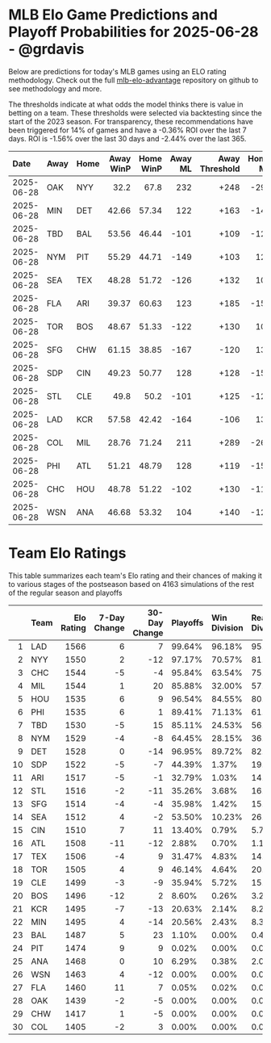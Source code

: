# MLB Elo Game Predictions and Playoff Probabilities for 2025-06-28 - @grdavis
Below are predictions for today's MLB games using an ELO rating methodology. Check out the full [mlb-elo-advantage](https://github.com/grdavis/mlb-elo-advantage) repository on github to see methodology and more.

The thresholds indicate at what odds the model thinks there is value in betting on a team. These thresholds were selected via backtesting since the start of the 2023 season. For transparency, these recommendations have been triggered for 14% of games and have a -0.36% ROI over the last 7 days. ROI is -1.56% over the last 30 days and -2.44% over the last 365.

| Date       | Away   | Home   |   Away WinP |   Home WinP |   Away ML |   Away Threshold |   Home ML |   Home Threshold |
|:-----------|:-------|:-------|------------:|------------:|----------:|-----------------:|----------:|-----------------:|
| 2025-06-28 | OAK    | NYY    |       32.2  |       67.8  |       232 |             +248 |      -294 |             -153 |
| 2025-06-28 | MIN    | DET    |       42.66 |       57.34 |       122 |             +163 |      -149 |             -105 |
| 2025-06-28 | TBD    | BAL    |       53.56 |       46.44 |      -101 |             +109 |      -121 |             +141 |
| 2025-06-28 | NYM    | PIT    |       55.29 |       44.71 |      -149 |             +103 |       122 |             +151 |
| 2025-06-28 | SEA    | TEX    |       48.28 |       51.72 |      -126 |             +132 |       104 |             +117 |
| 2025-06-28 | FLA    | ARI    |       39.37 |       60.63 |       123 |             +185 |      -150 |             -118 |
| 2025-06-28 | TOR    | BOS    |       48.67 |       51.33 |      -122 |             +130 |       100 |             +118 |
| 2025-06-28 | SFG    | CHW    |       61.15 |       38.85 |      -167 |             -120 |       137 |             +188 |
| 2025-06-28 | SDP    | CIN    |       49.23 |       50.77 |       128 |             +128 |      -156 |             +121 |
| 2025-06-28 | STL    | CLE    |       49.8  |       50.2  |      -101 |             +125 |      -121 |             +123 |
| 2025-06-28 | LAD    | KCR    |       57.58 |       42.42 |      -164 |             -106 |       134 |             +164 |
| 2025-06-28 | COL    | MIL    |       28.76 |       71.24 |       211 |             +289 |      -265 |             -175 |
| 2025-06-28 | PHI    | ATL    |       51.21 |       48.79 |       128 |             +119 |      -157 |             +130 |
| 2025-06-28 | CHC    | HOU    |       48.78 |       51.22 |      -102 |             +130 |      -119 |             +119 |
| 2025-06-28 | WSN    | ANA    |       46.68 |       53.32 |       104 |             +140 |      -126 |             +110 |

# Team Elo Ratings
This table summarizes each team's Elo rating and their chances of making it to various stages of the postseason based on 4163 simulations of the rest of the regular season and playoffs

|    | Team   |   Elo Rating |   7-Day Change |   30-Day Change | Playoffs   | Win Division   | Reach Div. Rd.   | Reach CS   | Reach WS   | Win WS   |
|---:|:-------|-------------:|---------------:|----------------:|:-----------|:---------------|:-----------------|:-----------|:-----------|:---------|
|  1 | LAD    |         1566 |              6 |               7 | 99.64%     | 96.18%         | 95.36%           | 60.99%     | 38.07%     | 24.43%   |
|  2 | NYY    |         1550 |              2 |             -12 | 97.17%     | 70.57%         | 81.74%           | 48.76%     | 29.14%     | 15.16%   |
|  3 | CHC    |         1544 |             -5 |              -4 | 95.84%     | 63.54%         | 75.57%           | 41.03%     | 19.63%     | 10.47%   |
|  4 | MIL    |         1544 |              1 |              20 | 85.88%     | 32.00%         | 57.94%           | 28.59%     | 13.19%     | 7.04%    |
|  5 | HOU    |         1535 |              6 |               9 | 96.54%     | 84.55%         | 80.11%           | 43.98%     | 22.15%     | 10.26%   |
|  6 | PHI    |         1535 |              6 |               1 | 89.41%     | 71.13%         | 61.40%           | 27.48%     | 12.18%     | 6.39%    |
|  7 | TBD    |         1530 |             -5 |              15 | 85.11%     | 24.53%         | 56.23%           | 27.72%     | 13.38%     | 5.57%    |
|  8 | NYM    |         1529 |             -4 |              -8 | 64.45%     | 28.15%         | 36.58%           | 15.47%     | 6.29%      | 2.86%    |
|  9 | DET    |         1528 |              0 |             -14 | 96.95%     | 89.72%         | 82.37%           | 43.05%     | 20.99%     | 8.62%    |
| 10 | SDP    |         1522 |             -5 |              -7 | 44.39%     | 1.37%          | 19.84%           | 7.69%      | 2.83%      | 1.37%    |
| 11 | ARI    |         1517 |             -5 |              -1 | 32.79%     | 1.03%          | 14.12%           | 5.16%      | 2.33%      | 0.74%    |
| 12 | STL    |         1516 |             -2 |             -11 | 35.26%     | 3.68%          | 16.26%           | 5.93%      | 2.45%      | 1.18%    |
| 13 | SFG    |         1514 |             -4 |              -4 | 35.98%     | 1.42%          | 15.95%           | 5.40%      | 2.11%      | 0.96%    |
| 14 | SEA    |         1512 |              4 |              -2 | 53.50%     | 10.23%         | 26.93%           | 11.05%     | 4.83%      | 1.71%    |
| 15 | CIN    |         1510 |              7 |              11 | 13.40%     | 0.79%          | 5.79%            | 1.97%      | 0.77%      | 0.22%    |
| 16 | ATL    |         1508 |            -11 |             -12 | 2.88%      | 0.70%          | 1.18%            | 0.29%      | 0.14%      | 0.02%    |
| 17 | TEX    |         1506 |             -4 |               9 | 31.47%     | 4.83%          | 14.17%           | 5.33%      | 1.92%      | 0.67%    |
| 18 | TOR    |         1505 |              4 |               9 | 46.14%     | 4.64%          | 20.90%           | 7.49%      | 2.83%      | 1.06%    |
| 19 | CLE    |         1499 |             -3 |              -9 | 35.94%     | 5.72%          | 15.21%           | 5.36%      | 2.02%      | 0.50%    |
| 20 | BOS    |         1496 |            -12 |               2 | 8.60%      | 0.26%          | 3.29%            | 1.13%      | 0.43%      | 0.14%    |
| 21 | KCR    |         1495 |             -7 |             -13 | 20.63%     | 2.14%          | 8.22%            | 2.67%      | 1.01%      | 0.31%    |
| 22 | MIN    |         1495 |              4 |             -14 | 20.56%     | 2.43%          | 8.31%            | 2.83%      | 1.08%      | 0.22%    |
| 23 | BAL    |         1487 |              5 |              23 | 1.10%      | 0.00%          | 0.48%            | 0.10%      | 0.05%      | 0.02%    |
| 24 | PIT    |         1474 |              9 |               9 | 0.02%      | 0.00%          | 0.00%            | 0.00%      | 0.00%      | 0.00%    |
| 25 | ANA    |         1468 |              0 |              10 | 6.29%      | 0.38%          | 2.04%            | 0.53%      | 0.17%      | 0.07%    |
| 26 | WSN    |         1463 |              4 |             -12 | 0.00%      | 0.00%          | 0.00%            | 0.00%      | 0.00%      | 0.00%    |
| 27 | FLA    |         1460 |             11 |               7 | 0.05%      | 0.02%          | 0.00%            | 0.00%      | 0.00%      | 0.00%    |
| 28 | OAK    |         1439 |             -2 |              -5 | 0.00%      | 0.00%          | 0.00%            | 0.00%      | 0.00%      | 0.00%    |
| 29 | CHW    |         1417 |              1 |              -5 | 0.00%      | 0.00%          | 0.00%            | 0.00%      | 0.00%      | 0.00%    |
| 30 | COL    |         1405 |             -2 |               3 | 0.00%      | 0.00%          | 0.00%            | 0.00%      | 0.00%      | 0.00%    |